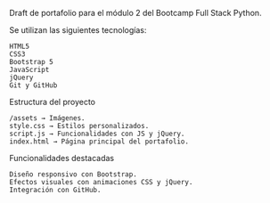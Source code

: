 Draft de portafolio para el módulo 2 del Bootcamp Full Stack Python. 

Se utilizan las siguientes tecnologías:

    HTML5
    CSS3
    Bootstrap 5
    JavaScript
    jQuery
    Git y GitHub

Estructura del proyecto

    /assets → Imágenes.
    style.css → Estilos personalizados.
    script.js → Funcionalidades con JS y jQuery.
    index.html → Página principal del portafolio.

Funcionalidades destacadas

    Diseño responsivo con Bootstrap.
    Efectos visuales con animaciones CSS y jQuery.
    Integración con GitHub.

